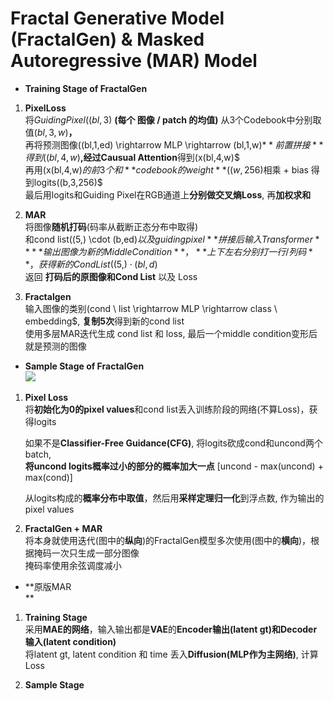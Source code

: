 # Fractal Generative Model (**FractalGen**) & Masked Autoregressive (**MAR**) Model
*   **Training Stage of FractalGen**

1.  **PixelLoss**  
    将$Guiding Pixel((bl,3)$ **(每个 图像 / patch 的均值)** 从3个Codebook中分别取值$(bl,3,w)$**，**  
    再将预测图像((bl,1,ed) \rightarrow MLP \rightarrow (bl,1,w)$**前置拼接**得到((bl,4,w)$**,**经过**Causual Attention**得到(x(bl,4,w)$  
    再用(x(bl,4,w)$的前3个和**codebook的weight**((w,256)$相乘 \+ bias 得到logits((b,3,256)$  
    最后用logits和Guiding Pixel在RGB通道上**分别做交叉熵Loss**, 再**加权求和**  
      
    
2.  **MAR**  
    将图像**随机打码**(码率从截断正态分布中取得)  
    和cond list((5,) \cdot (b,ed)$以及guiding pixel **拼接后输入Transformer  
    ****输出图像为新的Middle Condition**，**上下左右分别打一行/列码**，获得新的Cond List ((5,) \cdot (bl,d)$  
    返回 **打码后的原图像和Cond List** 以及 Loss  
      
    
3.  **Fractalgen**  
    输入图像的类别(cond \ list \rightarrow MLP \rightarrow class \ embedding$, **复制5次**得到新的cond list  
    使用多层MAR迭代生成 cond list 和 loss, 最后一个middle condition变形后就是预测的图像  
    

*   **Sample Stage of FractalGen**  
    ![](paste-8ec4da22b78acc84d3f65c335d01fea5fa0c3ce0.png)  
    

1.  **Pixel Loss**  
    将**初始化为0的pixel values**和cond list丢入训练阶段的网络(不算Loss)，获得logits  
      
    如果不是**Classifier-Free Guidance(CFG)**, 将logits砍成cond和uncond两个batch,  
    **将uncond logits概率过小的部分的概率加大一点** \[uncond - max(uncond) + max(cond)]  
      
    从logits构成的**概率分布中取值**，然后用**采样定理归一化**到浮点数, 作为输出的pixel values  
      
    
2.  **FractalGen + MAR**  
    将本身就使用迭代(图中的**纵向**)的FractalGen模型多次使用(图中的**横向**)，根据掩码一次只生成一部分图像  
    掩码率使用余弦调度减小  
    

*   **原版MAR  
    **

1.  **Training Stage**  
    采用**MAE的网络**，输入输出都是**VAE**的**Encoder输出(latent gt)**和**Decoder输入(latent condition)**  
    将latent gt, latent condition 和 time 丢入**Diffusion(MLP作为主网络)**, 计算Loss  
      
    
2.  **Sample Stage**
